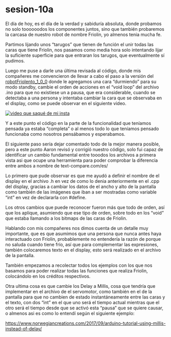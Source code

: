 # sesion-10a
El día de hoy, es el día de la verdad y sabiduría absoluta, donde probamos no solo toooooodos los componentes juntos, sino que también probaremos la carcasa de nuestro robot de nombre Friolin, yo almenos tenia mucha fe. 

Partimos lijando unos “tarugos” que tienen de función el unir todas las caras que tiene Friolin, nos pasamos como media hora solo intentando lijar la suficiente superficie para que entraran los tarugos, que eventualmente sí pudimos.

Luego me puse a darle una última revisada al código, donde mis compañeres me convencieron de llevar a cabo el paso a la versión del [robotFriolento_1_0_0](https://github.com/SebastianSaez1003/dis8645-2025-02-procesos/tree/main/27-SebastianSaez1003/sesion-10a/codigoRobotFriolento_1_0_0) donde le agregamos una cara “durmiendo” para su modo standby, cambie el orden de acciones en el “void loop” del archivo .ino para que no existiese un a pausa, que era considerable, cuando se detectaba a una persona y intentaba cambiar la cara que se observaba en el display, como se puede observar en el siguiente video.

[![video que saqué de mi insta](https://img.youtube.com/vi/mgef-bVR5_4/maxresdefault.jpg)](https://www.youtube.com/shorts/mgef-bVR5_4)

Y a este punto el código en la parte de la funcionalidad que teníamos pensada ya estaba “completa” o al menos todo lo que teníamos pensado funcionaba como nosotros pensábamos y esperabamos.

El siguiente paso sería dejar comentado todo de la mejor manera posible, pero a este punto Aaron revisó y corrigió nuestro código, solo fui capaz de identificar un cambio fundamental entre tooodos los archivos a primera vista asi que ocupe una herramienta para poder comprobar la diferencia entre ambos a nombre de text-compare.com/es/ 

Lo primero que pude observar es que me ayudó a definir el nombre de el display en el archivo .h en vez de como lo denia anteriormente en el .cpp del display, gracias a cambiar los datos de el ancho y alto de la pantalla como también de las imágenes que iban a ser mostradas como variable “int” en vez de declararla con #define.


Los otros cambios que puede reconocer fueron más que todo de orden, así que los aplique, asumiendo que ese tipo de orden, sobre todo en los “void” que estaba llamando a los bitmaps de las caras de Friolin.

Hablando con mis compañeres nos dimos cuenta de un detalle muy importante, que es que asumimos que una persona que nunca antes haya interactuado con Friolin, probablemente no entendería la razón de porque no saluda cuando tiene frío, así que para complementar las expresiones, también colocaremos texto en el display, esto será realizado en el archivo de la pantalla.

También empezamos a recolectar todos los ejemplos con los que nos basamos para poder realizar todas las funciones que realiza Friolin, colocándolo en los créditos respectivos.

Otra ultima cosa es que cambie los Delay a Millis, cosa que tendría que implementar en el archivo de el servomotor, como también en el de la pantalla para que no cambien de estado instantáneamente entre las caras y el texto, con dos “int” en el que uno será el tiempo actual mientras que el otro será el tiempo desde que se activó esta “pausa” que se quiere causar, o almenos asi es como lo entendí según el siguiente ejemplo:

https://www.norwegiancreations.com/2017/09/arduino-tutorial-using-millis-instead-of-delay/

